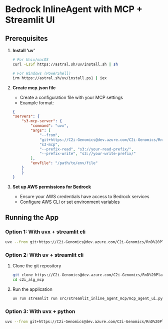 # Bedrock InlineAgent with MCP + Streamlit UI

## Prerequisites

1. **Install 'uv'**
    ```bash
    # For Unix/macOS
    curl -LsSf https://astral.sh/uv/install.sh | sh
    
    # For Windows (PowerShell)
    irm https://astral.sh/uv/install.ps1 | iex
    ```

2. **Create mcp.json file**
    - Create a configuration file with your MCP settings
    - Example format:
    ```json
    {
    "servers": {
        "s3-mcp-server": {
            "command": "uvx",
            "args": [
                "--from",
                "git+https://C2i-Genomics@dev.azure.com/C2i-Genomics/RnD%20Platform/_git/c2i_alg_mcp",
                "s3-mcp",
                "--prefix-read", "s3://your-read-prefix/",
                "--prefix-write", "s3://your-write-prefix/"
            ],
            "envFile": "/path/to/env/file"
        }
        }
    }
    ```

3. **Set up AWS permissions for Bedrock**
    - Ensure your AWS credentials have access to Bedrock services
    - Configure AWS CLI or set environment variables

## Running the App

### Option 1: With uvx + streamlit cli
```bash
uvx --from git+https://C2i-Genomics@dev.azure.com/C2i-Genomics/RnD%20Platform/_git/c2i_alg_mcp streamlit run src/streamlit_inline_agent_mcp/mcp_agent_ui.py -- --mcp-config path/to/mcp.json
```

### Option 2: With uv + streamlit cli
1. Clone the git repository
    ```bash
    git clone https://C2i-Genomics@dev.azure.com/C2i-Genomics/RnD%20Platform/_git/c2i_alg_mcp
    cd c2i_alg_mcp
    ```
2. Run the application
    ```bash
    uv run streamlit run src/streamlit_inline_agent_mcp/mcp_agent_ui.py -- --mcp-config path/to/mcp.json
    ```

### Option 3: With uvx + python
```bash
uvx --from git+https://C2i-Genomics@dev.azure.com/C2i-Genomics/RnD%20Platform/_git/c2i_alg_mcp python src/streamlit_inline_agent_mcp/launch.py -- --mcp-config path/to/mcp.json
```